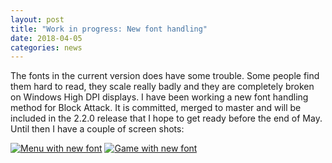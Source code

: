 ```yaml
---
layout: post
title: "Work in progress: New font handling"
date: 2018-04-05
categories: news
---
```

The fonts in the current version does have some trouble. Some people find them hard to read, they scale really badly and they are completely broken on Windows High DPI displays.
I have been working a new font handling method for Block Attack. It is committed, merged to master and will be included in the 2.2.0 release that I hope to get ready before the end of May.
Until then I have a couple of screen shots:

<a href="{{ site.baseurl }}/images/2018_04_04_fonts/blockattack_menu_font.png"  data-lightbox="image-2018-04-05" data-title="Menu with new font"><img src="{{ site.baseurl }}/images/2018_04_04_fonts/blockattack_menu_font.thumb.png" alt="Menu with new font" border="0"/></a>
<a href="{{ site.baseurl }}/images/2018_04_04_fonts/blockattack_2.2.0-snapshot-font.png"  data-lightbox="image-2018-04-05" data-title="Game with new font"><img src="{{ site.baseurl }}/images/2018_04_04_fonts/blockattack_2.2.0-snapshot-font.thumb.png" alt="Game with new font" border="0"/></a>
